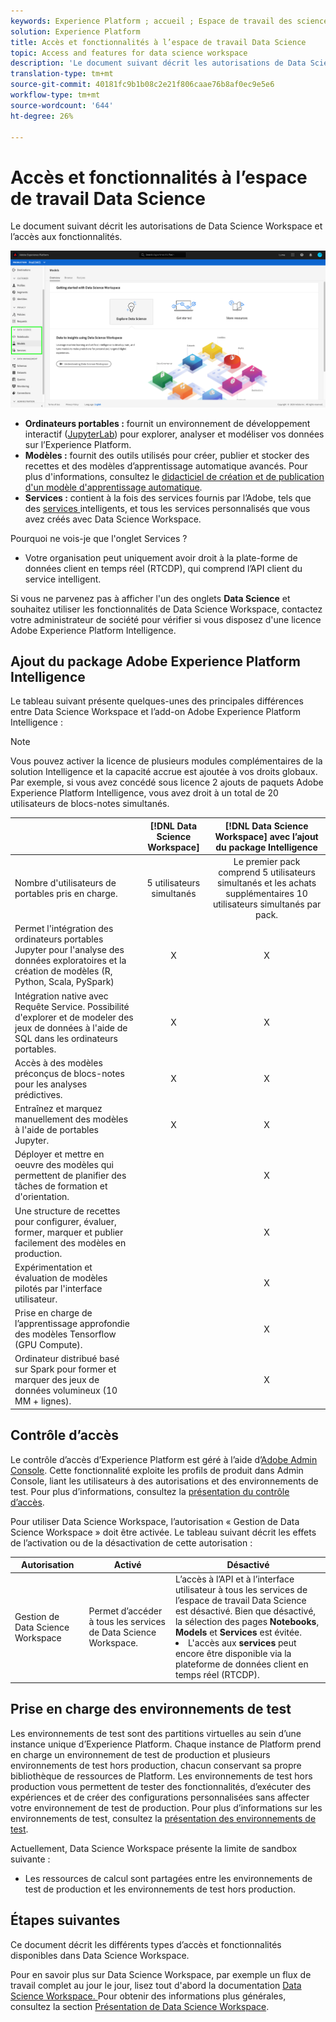 ```yaml
---
keywords: Experience Platform ; accueil ; Espace de travail des sciences de données ; sujets populaires ; contrôle d'accès ; sandbox ; intelligence pack ; fonctionnalités dsw ; dsw access ; Adobe Experience Platform Intelligence ; intelligence ; package de renseignement aep
solution: Experience Platform
title: Accès et fonctionnalités à l’espace de travail Data Science
topic: Access and features for data science workspace
description: 'Le document suivant décrit les autorisations de Data Science Workspace et l’accès aux fonctionnalités. '
translation-type: tm+mt
source-git-commit: 40181fc9b1b08c2e21f806caae76b8af0ec9e5e6
workflow-type: tm+mt
source-wordcount: '644'
ht-degree: 26%

---
```



# Accès et fonctionnalités à l’espace de travail Data Science

Le document suivant décrit les autorisations de Data Science Workspace et l’accès aux fonctionnalités.

![Onglets DSW](./images/access/platform-tabs.png)

- **Ordinateurs portables :** fournit un environnement de développement interactif ([JupyterLab](./jupyterlab/overview.md)) pour explorer, analyser et modéliser vos données sur l’Experience Platform.
- **Modèles :** fournit des outils utilisés pour créer, publier et stocker des recettes et des modèles d’apprentissage automatique avancés. Pour plus d&#39;informations, consultez le [didacticiel de création et de publication d&#39;un modèle d&#39;apprentissage automatique](./models-recipes/create-publish-model.md).
- **Services :** contient à la fois des services fournis par l’Adobe, tels que des  [services ](../intelligent-services/home.md) intelligents, et tous les services personnalisés que vous avez créés avec Data Science Workspace.

Pourquoi ne vois-je que l&#39;onglet Services ?

- Votre organisation peut uniquement avoir droit à la plate-forme de données client en temps réel (RTCDP), qui comprend l’API client du service intelligent.

Si vous ne parvenez pas à afficher l&#39;un des onglets **Data Science** et souhaitez utiliser les fonctionnalités de Data Science Workspace, contactez votre administrateur de société pour vérifier si vous disposez d&#39;une licence Adobe Experience Platform Intelligence.

## Ajout du package Adobe Experience Platform Intelligence

Le tableau suivant présente quelques-unes des principales différences entre Data Science Workspace et l’add-on Adobe Experience Platform Intelligence :

>[!NOTE]
>
>Vous pouvez activer la licence de plusieurs modules complémentaires de la solution Intelligence et la capacité accrue est ajoutée à vos droits globaux. Par exemple, si vous avez concédé sous licence 2 ajouts de paquets Adobe Experience Platform Intelligence, vous avez droit à un total de 20 utilisateurs de blocs-notes simultanés.

|  | [!DNL Data Science Workspace] | [!DNL Data Science Workspace] avec l’ajout du package Intelligence |
| --- | :---: | :---: |
| Nombre d&#39;utilisateurs de portables pris en charge. | 5 utilisateurs simultanés | Le premier pack comprend 5 utilisateurs simultanés et les achats supplémentaires 10 utilisateurs simultanés par pack. |
| Permet l&#39;intégration des ordinateurs portables Jupyter pour l&#39;analyse des données exploratoires et la création de modèles (R, Python, Scala, PySpark) | X | X |
| Intégration native avec Requête Service. Possibilité d&#39;explorer et de modeler des jeux de données à l&#39;aide de SQL dans les ordinateurs portables. | X | X |
| Accès à des modèles préconçus de blocs-notes pour les analyses prédictives. | X | X |
| Entraînez et marquez manuellement des modèles à l&#39;aide de portables Jupyter. | X | X |
| Déployer et mettre en oeuvre des modèles qui permettent de planifier des tâches de formation et d&#39;orientation. |  | X |
| Une structure de recettes pour configurer, évaluer, former, marquer et publier facilement des modèles en production. |  | X |
| Expérimentation et évaluation de modèles pilotés par l&#39;interface utilisateur. |  | X |
| Prise en charge de l’apprentissage approfondie des modèles Tensorflow (GPU Compute). |  | X |
| Ordinateur distribué basé sur Spark pour former et marquer des jeux de données volumineux (10 MM + lignes). |  | X |

## Contrôle d’accès

Le contrôle d’accès d’Experience Platform est géré à l’aide d’[Adobe Admin Console](https://adminconsole.adobe.com). Cette fonctionnalité exploite les profils de produit dans Admin Console, liant les utilisateurs à des autorisations et des environnements de test. Pour plus d’informations, consultez la [présentation du contrôle d’accès](../access-control/home.md).

Pour utiliser Data Science Workspace, l’autorisation « Gestion de Data Science Workspace » doit être activée. Le tableau suivant décrit les effets de l’activation ou de la désactivation de cette autorisation :

| Autorisation | Activé | Désactivé |
|---|---|---|
| Gestion de Data Science Workspace | Permet d’accéder à tous les services de Data Science Workspace. | L’accès à l’API et à l’interface utilisateur à tous les services de l’espace de travail Data Science est désactivé. Bien que désactivé, la sélection des pages **Notebooks**, **Models** et **Services** est évitée. <li>L&#39;accès aux **services** peut encore être disponible via la plateforme de données client en temps réel (RTCDP).</li> |

## Prise en charge des environnements de test

Les environnements de test sont des partitions virtuelles au sein d’une instance unique d’Experience Platform. Chaque instance de Platform prend en charge un environnement de test de production et plusieurs environnements de test hors production, chacun conservant sa propre bibliothèque de ressources de Platform. Les environnements de test hors production vous permettent de tester des fonctionnalités, d’exécuter des expériences et de créer des configurations personnalisées sans affecter votre environnement de test de production. Pour plus d’informations sur les environnements de test, consultez la [présentation des environnements de test](../sandboxes/home.md).

Actuellement, Data Science Workspace présente la limite de sandbox suivante :

- Les ressources de calcul sont partagées entre les environnements de test de production et les environnements de test hors production.

## Étapes suivantes

Ce document décrit les différents types d’accès et fonctionnalités disponibles dans Data Science Workspace.

Pour en savoir plus sur Data Science Workspace, par exemple un flux de travail complet au jour le jour, lisez tout d&#39;abord la documentation [Data Science Workspace. ](./walkthrough.md) Pour obtenir des informations plus générales, consultez la section [Présentation de Data Science Workspace](./home.md).
